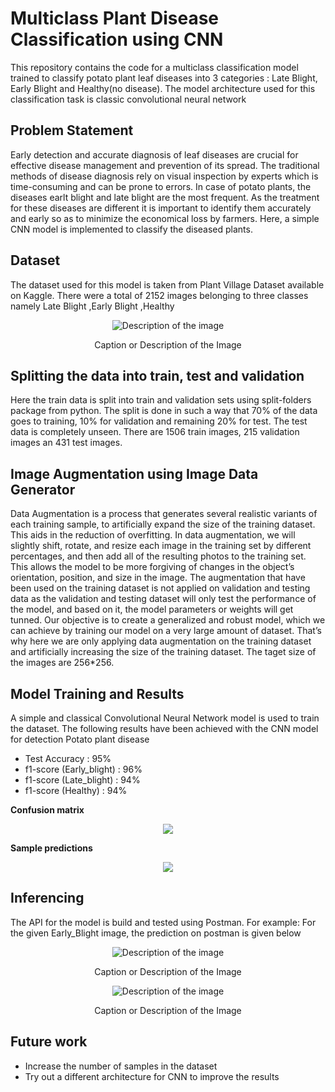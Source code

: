 
# **Multiclass Plant Disease Classification using CNN**

This repository contains the code for a multiclass classification model trained to classify potato plant leaf diseases into 3 categories : Late Blight, Early Blight and Healthy(no disease). The model architecture used for this classification task is classic convolutional neural network 

## **Problem Statement**

Early detection and accurate diagnosis of leaf diseases are crucial for effective disease management and prevention of its spread. The traditional methods of disease diagnosis rely on visual inspection by experts which is time-consuming and can be prone to errors. In case of potato plants, the diseases earlt blight and late blight are the most frequent. As the treatment for these diseases are different it is important to identify them accurately and early so as to minimize the economical loss by farmers. Here, a simple CNN model is implemented to classify the diseased plants.

## **Dataset**
The dataset used for this model is taken from Plant Village Dataset available on Kaggle. There were a total of 2152 images belonging to three classes namely Late Blight ,Early Blight ,Healthy

<p align="center">
  <img src="https://user-images.githubusercontent.com/106816732/213872853-932c068e-84ad-41b8-940a-3c06e91fdb16.png" alt="Description of the image">
</p>
<p align="center">
  Caption or Description of the Image
</p>

## **Splitting the data into train, test and validation**
Here the train data is split into train and validation sets using split-folders package from python. The split is done in such a way that 70% of the data goes to training, 10% for validation and remaining 20% for test.  The test data is completely unseen. There are 1506 train images, 215 validation images an 431 test images.   

## **Image Augmentation using Image Data Generator**
Data Augmentation is a process that generates several realistic variants of each training sample, to artificially expand the size of the training dataset. This aids in the reduction of overfitting. In data augmentation, we will slightly shift, rotate, and resize each image in the training set by different percentages, and then add all of the resulting photos to the training set. This allows the model to be more forgiving of changes in the object’s orientation, position, and size in the image.
The augmentation that have been used on the training dataset is not applied on validation and testing data as the validation and testing dataset will only test the performance of the model, and based on it, the  model parameters or weights will get tunned. Our objective is to create a generalized and robust model, which we can achieve by training our model on a very large amount of dataset. That’s why here we are only applying data augmentation on the training dataset and artificially increasing the size of the training dataset. The taget size of the images are 256*256. 

## **Model Training and Results**
A simple and classical Convolutional Neural Network model is used to train the dataset. The following results have been achieved with the CNN model for detection Potato plant disease

- Test Accuracy		  : 95%
- f1-score (Early_blight)	  : 96%
- f1-score (Late_blight)	  : 94%
- f1-score (Healthy)	  : 94%

**Confusion matrix**

<p align="center">
  <img src="https://user-images.githubusercontent.com/106816732/213872853-932c056e-84ad-41b8-940a-3c06e91fdb16.png">
</p>

**Sample predictions**

<p align="center">
  <img src="https://user-images.githubusercontent.com/106816732/213872853-932c056e-84ad-41b8-940a-3c06e91fdb16.png">
</p>

## **Inferencing**
The API for the model is build and tested using Postman. 
For example: For the given Early_Blight image, the prediction on postman is given below


<p align="center">
  <img src="https://user-images.githubusercontent.com/106816732/213872853-932c068e-84ad-41b8-940a-3c06e91fdb16.png" alt="Description of the image">
</p>
<p align="center">
  Caption or Description of the Image
</p>

<p align="center">
  <img src="https://user-images.githubusercontent.com/106816732/213872853-932c068e-84ad-41b8-940a-3c06e91fdb16.png" alt="Description of the image">
</p>
<p align="center">
  Caption or Description of the Image
</p>

## **Future work**
- Increase the number of samples in the dataset
- Try out a different architecture for CNN to improve the results

